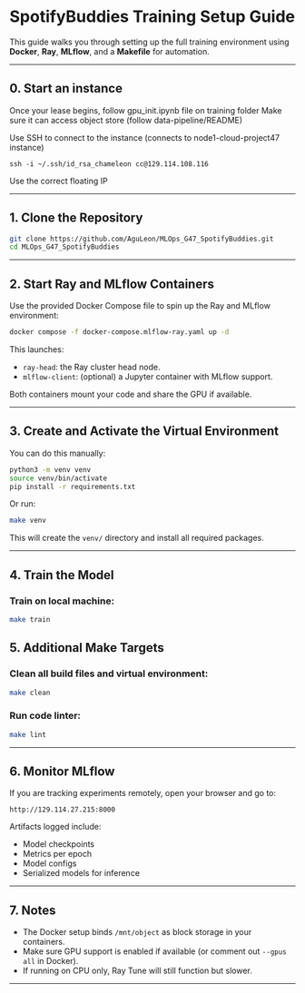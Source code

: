 
# SpotifyBuddies Training Setup Guide

This guide walks you through setting up the full training environment using **Docker**, **Ray**, **MLflow**, and a **Makefile** for automation.



---

## 0. Start an instance


Once your lease begins, follow gpu_init.ipynb file on training folder
Make sure it can access object store (follow data-pipeline/README)

Use SSH to connect to the instance (connects to node1-cloud-project47 instance)

```
ssh -i ~/.ssh/id_rsa_chameleon cc@129.114.108.116
```

Use the correct floating IP

---

## 1. Clone the Repository

```bash
git clone https://github.com/AguLeon/MLOps_G47_SpotifyBuddies.git
cd MLOps_G47_SpotifyBuddies
```

---

## 2. Start Ray and MLflow Containers

Use the provided Docker Compose file to spin up the Ray and MLflow environment:

```bash
docker compose -f docker-compose.mlflow-ray.yaml up -d
```

This launches:
- `ray-head`: the Ray cluster head node.
- `mlflow-client`: (optional) a Jupyter container with MLflow support.

Both containers mount your code and share the GPU if available.

---

## 3. Create and Activate the Virtual Environment

You can do this manually:

```bash
python3 -m venv venv
source venv/bin/activate
pip install -r requirements.txt
```

Or run:

```bash
make venv
```

This will create the `venv/` directory and install all required packages.

---

## 4. Train the Model

### Train on local machine:

```bash
make train
```


## 5. Additional Make Targets

### Clean all build files and virtual environment:

```bash
make clean
```

### Run code linter:

```bash
make lint
```

---

## 6. Monitor MLflow

If you are tracking experiments remotely, open your browser and go to:

```
http://129.114.27.215:8000
```

Artifacts logged include:
- Model checkpoints
- Metrics per epoch
- Model configs
- Serialized models for inference

---

## 7. Notes

- The Docker setup binds `/mnt/object` as block storage in your containers.
- Make sure GPU support is enabled if available (or comment out `--gpus all` in Docker).
- If running on CPU only, Ray Tune will still function but slower.

---

